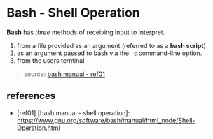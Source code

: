 # Bash - Shell Operation

**Bash** has *three* methods of receiving input to interpret.
  1. from a file provided as an argument (referred to as a **bash script**)
  1. as an argument passed to bash via the `-c` command-line option.
  1. from the users terminal
> source: [bash manual - ref01](#references)



## references
* [ref01] [bash manual - shell operation]: <https://www.gnu.org/software/bash/manual/html_node/Shell-Operation.html>
